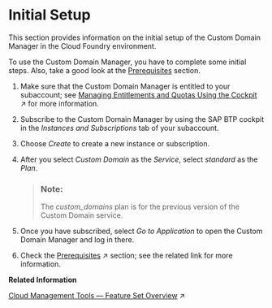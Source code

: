 <!-- loio1deab96e7aec447fbf8b683ba91a42e0 -->

# Initial Setup

This section provides information on the initial setup of the Custom Domain Manager in the Cloud Foundry environment.

To use the Custom Domain Manager, you have to complete some initial steps. Also, take a good look at the [Prerequisites](prerequisites-b791984.md) section.

1.  Make sure that the Custom Domain Manager is entitled to your subaccount; see [Managing Entitlements and Quotas Using the Cockpit](https://help.sap.com/viewer/65de2977205c403bbc107264b8eccf4b/Cloud/en-US/c8248745dde24afb91479361de336111.html "When you purchase an enterprise account, you are entitled to use a specific set of resources, such as the amount of memory that can be allocated to your applications.") :arrow_upper_right: for more information.

2.  Subscribe to the Custom Domain Manager by using the SAP BTP cockpit in the *Instances and Subscriptions* tab of your subaccount.

3.  Choose *Create* to create a new instance or subscription.

4.  After you select *Custom Domain* as the *Service*, select *standard* as the *Plan*.

    > ### Note:  
    > The *custom\_domains* plan is for the previous version of the Custom Domain service.

5.  Once you have subscribed, select *Go to Application* to open the Custom Domain Manager and log in there.

6.  Check the [Prerequisites](https://help.sap.com/viewer/74af813c7ee2457cb5eddca0cc70a0c1/Cloud/en-US/48cdbe7a64f3475586dc2f4d11c5603c.html "Before configuring custom domains, you have to make some preliminary steps and fulfill a number of prerequisites.") :arrow_upper_right: section; see the related link for more information.


**Related Information**  


[Cloud Management Tools — Feature Set Overview](https://help.sap.com/viewer/65de2977205c403bbc107264b8eccf4b/Cloud/en-US/caf4e4e23aef4666ad8f125af393dfb2.html "Cloud management tools represent the group of technologies designed for managing SAP BTP.") :arrow_upper_right:

